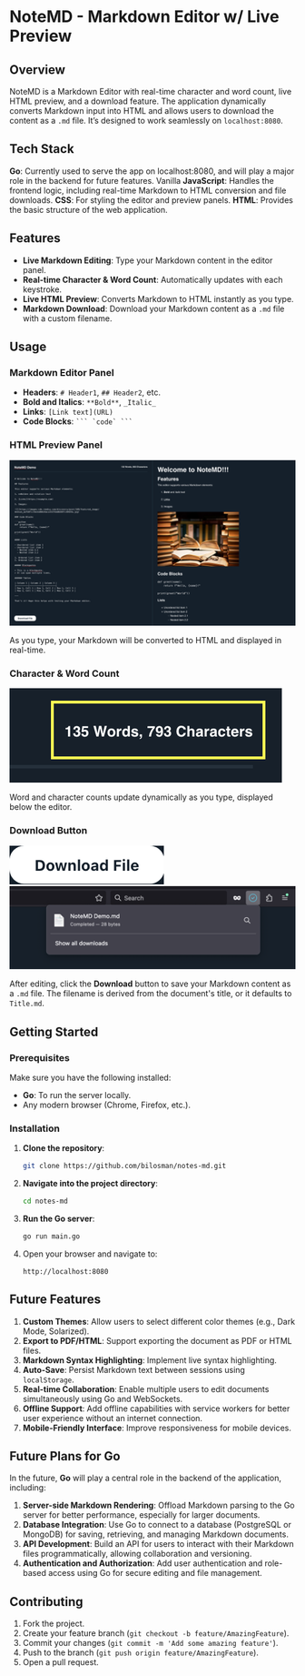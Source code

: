 # NoteMD - Markdown Editor w/ Live Preview

## Overview

NoteMD is a Markdown Editor with real-time character and word count, live HTML preview, and a download feature. The application dynamically converts Markdown input into HTML and allows users to download the content as a `.md` file. It’s designed to work seamlessly on `localhost:8080`.

## Tech Stack

**Go**: Currently used to serve the app on localhost:8080, and will play a major role in the backend for future features.
Vanilla **JavaScript**: Handles the frontend logic, including real-time Markdown to HTML conversion and file downloads.
**CSS**: For styling the editor and preview panels.
**HTML**: Provides the basic structure of the web application.

## Features

- **Live Markdown Editing**: Type your Markdown content in the editor panel.
- **Real-time Character & Word Count**: Automatically updates with each keystroke.
- **Live HTML Preview**: Converts Markdown to HTML instantly as you type.
- **Markdown Download**: Download your Markdown content as a `.md` file with a custom filename.

## Usage

### Markdown Editor Panel

- **Headers**: `# Header1`, `## Header2`, etc.
- **Bold and Italics**: `**Bold**`, `_Italic_`
- **Links**: `[Link text](URL)`
- **Code Blocks**: ```` ``` `code` ``` ````

### HTML Preview Panel

![Image of NoteMD's Page](static/images/NoteMD_Demo.png)

As you type, your Markdown will be converted to HTML and displayed in real-time.

### Character & Word Count

![Image of NoteMD's Character & Word Counter](static/images/NoteMD_WordCharCount.png)

Word and character counts update dynamically as you type, displayed below the editor.

### Download Button

![Image of NoteMD's Download Button](static/images/NoteMD_Download_1.png)
![Image of NoteMD's Download](static/images/NoteMD_Download_2.png)

After editing, click the **Download** button to save your Markdown content as a `.md` file. The filename is derived from the document's title, or it defaults to `Title.md`.

## Getting Started

### Prerequisites

Make sure you have the following installed:

- **Go**: To run the server locally.
- Any modern browser (Chrome, Firefox, etc.).

### Installation

1. **Clone the repository**:
    ```bash
    git clone https://github.com/bilosman/notes-md.git
    ```

2. **Navigate into the project directory**:
    ```bash
    cd notes-md
    ```

3. **Run the Go server**:
    ```bash
    go run main.go
    ```

4. Open your browser and navigate to:
    ```
    http://localhost:8080
    ```

## Future Features

1. **Custom Themes**: Allow users to select different color themes (e.g., Dark Mode, Solarized).
2. **Export to PDF/HTML**: Support exporting the document as PDF or HTML files.
3. **Markdown Syntax Highlighting**: Implement live syntax highlighting.
4. **Auto-Save**: Persist Markdown text between sessions using `localStorage`.
5. **Real-time Collaboration**: Enable multiple users to edit documents simultaneously using Go and WebSockets.
6. **Offline Support**: Add offline capabilities with service workers for better user experience without an internet connection.
7. **Mobile-Friendly Interface**: Improve responsiveness for mobile devices.

## Future Plans for Go

In the future, **Go** will play a central role in the backend of the application, including:

1. **Server-side Markdown Rendering**: Offload Markdown parsing to the Go server for better performance, especially for larger documents.
2. **Database Integration**: Use Go to connect to a database (PostgreSQL or MongoDB) for saving, retrieving, and managing Markdown documents.
3. **API Development**: Build an API for users to interact with their Markdown files programmatically, allowing collaboration and versioning.
4. **Authentication and Authorization**: Add user authentication and role-based access using Go for secure editing and file management.


## Contributing

1. Fork the project.
2. Create your feature branch (`git checkout -b feature/AmazingFeature`).
3. Commit your changes (`git commit -m 'Add some amazing feature'`).
4. Push to the branch (`git push origin feature/AmazingFeature`).
5. Open a pull request.
